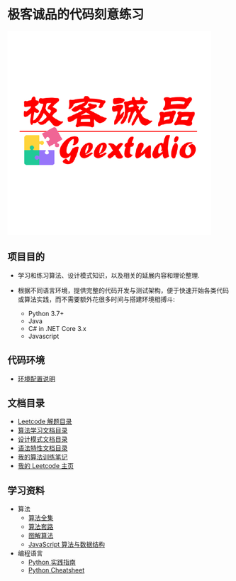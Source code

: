 # 极客诚品的代码刻意练习

![logo](./images/geextudio.png)

## 项目目的

* 学习和练习算法、设计模式知识，以及相关的延展内容和理论整理.
* 根据不同语言环境，提供完整的代码开发与测试架构，便于快速开始各类代码或算法实践，而不需要额外花很多时间与搭建环境相搏斗:

  * Python 3.7+
  * Java
  * C# in .NET Core 3.x
  * Javascript

## 代码环境

* [环境配置说明](env.md)

## 文档目录

* [Leetcode 解题目录](toc.leetcode.md)
* [算法学习文档目录](toc.algorithm.md)
* [设计模式文档目录](toc.designpattern.md)
* [语法特性文档目录](toc.language.md)
* [我的算法训练笔记](./notes/leetcode/README.md)
* [我的 Leetcode 主页](https://leetcode-cn.com/u/geextudio/)

## 学习资料

* 算法
  * [算法全集](https://thealgorithms.github.io/)
  * [算法套路](https://github.com/labuladong/fucking-algorithm)
  * [图解算法](https://algorithm-visualizer.org/)
  * [JavaScript 算法与数据结构](https://github.com/trekhleb/javascript-algorithms/blob/master/README.zh-CN.md)
* 编程语言
  * [Python 实践指南](https://pythonguidecn.readthedocs.io/zh/latest/index.html)
  * [Python Cheatsheet](https://www.pythonsheets.com/)
